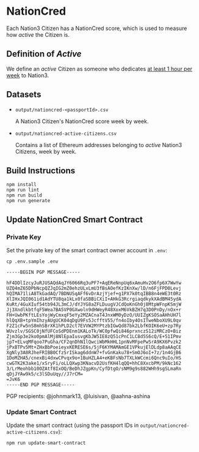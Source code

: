 # NationCred

Each Nation3 Citizen has a NationCred score, which is used to measure how _active_ the Citizen is.

## Definition of _Active_

We define an _active_ Citizen as someone who dedicates [at least 1 hour per week](https://forum.nation3.org/t/proposal-set-q4-2022-goals/747) to Nation3.

## Datasets

- `output/nationcred-<passportId>.csv`

  A Nation3 Citizen's NationCred score week by week.

- `output/nationcred-active-citizens.csv`

  Contains a list of Ethereum addresses belonging to _active_ Nation3 Citizens, week by week.

## Build Instructions

```
npm install
npm run lint
npm run build
npm run generate
```

## Update NationCred Smart Contract

### Private Key

Set the private key of the smart contract owner account in `.env`:

```
cp .env.sample .env
```

```
-----BEGIN PGP MESSAGE-----

hF4DDlIzcyJuRJUSAQdAqJY6066Rq3uPF7+AqEReNnpUq6xAmuHv2O6fp6X7WwYw
UZQ4mZ65DPbNcpQZJqIG2mZ0ehzULxLmU3fBsAOefKzIKnXw/lD/n6FjFPD0Levj
hQIMA71liA8TkGadAQ/7BDNUSqAFf6vDrAzjYjef+g1PX7k0tqIBB8n4eWE3t0Rz
XlIHxJQI061id1AdYTU8qa1kLx0faSBBiCXiI+AHkG3RcrgiaqdkykXAdBM45ydA
KuRt/4GuXIuf54tb94JL3mCJ/dYJYG8aZFLDuugVJCdQoKnGh0j8MtpWFnpKSmjW
Jj3XndlkbtfqF5Wea7BA5VP0GXwoln9dHWeyR48XoxM6VkBZH7q3D0PnDy/nOx+r
FH+UwbPKftLEsYojWyCmxqF5eYy2MZACnaT4JnxWM0yDzO/UUIZgKSOSaAHhUH7l
hlQqXB+tpYmIhzyAUgUCK04qDgU9Fs5JcfftV55/fn4oIby4OsITweNboXU9L0qv
F2Z1cFw5nS8mhSBrXK1hPLD2ct7EVVW2MYPtzbIGwQd87bk2LbfKOIK6eU+zp7Ry
WUvzlv/SGSC0jNfUFCoSdPDEnm1KALoTk/WC0pfwQi846prxnczS12iMRCzO+Biz
Zjm3Gp3e2ko0pmAlMj8NlEpaIusvgKbJW5IE8zQ51cPnC1LC8d5S6cQ/E+51IPmv
jpT+ELvqMFqoo7PuGha/CF2qnDhN1lQwciWbMkHHL1pnNvMFpePwSrA9KX6Pvzk2
jPxBTPv5Mt+ZHxBbPoeieyxKERESE6s/5jF6KYMAMAmGE1VPkujElDLdp8aAAqCE
XgNly3A8RJheFRIBB0CfzSrISkag6ddnW7+fvGnKaku78+SmOJ6oI+7z/1n4GjB6
1DoMZHA5/cnexBi4dxwCPvqx9o+1BuHZLA4+eKBFsNb7TXLkWCcmi6Qnc9uIo/HS
cwGTK2K3ake1/xSryFi/oLLQXwp3KNacvD2UsfKH4lqQQ+hhC8XxcbPM/9kNc162
3/LrMeohbb10OZAtf8IxOQ/BeDhJZgpKn/CyfDtgO/sNM9g9s882WHh9sgSLmaRn
qDjJYAw9k5/c3lSDuUqy//J7rCM=
=JvK6
-----END PGP MESSAGE-----
```

PGP recipients: @johnmark13, @luisivan, @aahna-ashina

### Update Smart Contract

Update the smart contract (using the passport IDs in `output/nationcred-active-citizens.csv`):

```
npm run update-smart-contract
```
